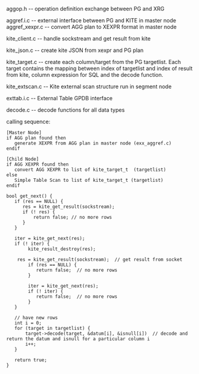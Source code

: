 aggop.h -- operation definition exchange between PG and XRG

aggref.i.c -- external interface between PG and KITE in master node
aggref_xexpr.c --  convert AGG plan to XEXPR format in master node

kite_client.c -- handle sockstream and get result from kite

kite_json.c -- create kite JSON from xexpr and PG plan

kite_target.c -- create each column/target from the PG targetlist.  Each target contains the mapping between index of targetlist and index of result from kite, column expression for SQL and the decode function.

kite_extscan.c -- Kite external scan structure run in segment node

exttab.i.c -- External Table GPDB interface

decode.c -- decode functions for all data types

calling sequence:

```
[Master Node]
if AGG plan found then
   generate XEXPR from AGG plan in master node (exx_aggref.c)
endif

[Child Node]
if AGG XEXPR found then
   convert AGG XEXPR to list of kite_target_t  (targetlist)
else
   Simple Table Scan to list of kite_target_t (targetlist)
endif

bool get_next() {
   if (res == NULL) {
      res = kite_get_result(sockstream);
      if (! res) {
          return false; // no more rows
      }
   }

   iter = kite_get_next(res);
   if (! iter) {
        kite_result_destroy(res);

	res = kite_get_result(sockstream);  // get result from socket
        if (res == NULL) {
           return false;  // no more rows
        }

        iter = kite_get_next(res);
        if (! iter) {
           return false;  // no more rows
        }
   }

   // have new rows
   int i = 0;
   for (target in targetlist) {
       target->decode(target, &datum[i], &isnull[i])  // decode and return the datum and isnull for a particular column i
       i++;
   }

   return true;
}


```
